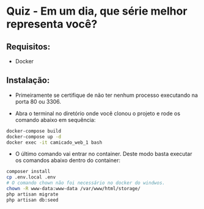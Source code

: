 
# Quiz -  Em um dia, que série melhor representa você?

## Requisitos:

* Docker


## Instalação:
* Primeiramente se certifique de não ter nenhum processo executando na porta 80 ou 3306.

* Abra o terminal no diretório onde você clonou o projeto e rode os comando abaixo em sequência:

```sh
docker-compose build
docker-compose up -d
docker exec -it camicado_web_1 bash
``` 


* O último comando vai entrar no container. Deste modo basta executar os comandos abaixo dentro do container:

```sh
composer install
cp .env.local .env
# O comando chown não foi necessário no docker do windwos.
chown -R www-data:www-data /var/www/html/storage/ 
php artisan migrate
php artisan db:seed
```

